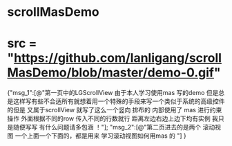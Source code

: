 # scrollMasDemo
# src = "https://github.com/lanligang/scrollMasDemo/blob/master/demo-0.gif"
{"msg_1":[@"第一页中的LGScrollView 由于本人学习使用mas 写的demo 但是总是这样写有些不合适所有就想着用一个特殊的手段来写一个类似于系统的高级控件的但是 又属于scrollView 就写了这么一个竖向 排布的  内部使用了  mas  进行约束操作 外面根据不同的row  传入不同的行数就行 距离左边右边上边下均有实例  我只是随便写写 有什么问题请多包涵 ！"];
"msg_2":[@"第二页进去的是两个 滚动视图 一个上面一个下面的，都是用来 学习滚动视图如何用mas  的 "]
}
